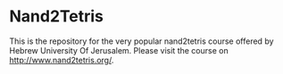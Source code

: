 # Nand2Tetris
This is the repository for the very popular nand2tetris course offered by Hebrew University Of Jerusalem. Please visit the course on
http://www.nand2tetris.org/.
